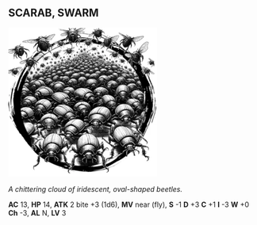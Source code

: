 ## SCARAB, SWARM

![](images/scarab-swarm.webp)

_A chittering cloud of iridescent, oval-shaped beetles._

**AC** 13, **HP** 14, **ATK** 2 bite +3 (1d6), **MV** near (fly), **S** -1 **D** +3 **C** +1 **I** -3 **W** +0 **Ch** -3, **AL** N, **LV** 3

